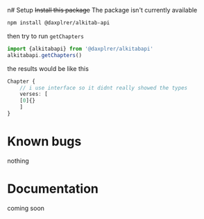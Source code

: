 n# Setup
~~Install this package~~ The package isn't currently available
```sh
npm install @daxplrer/alkitab-api
```

then try to run ```getChapters```
```ts
import {alkitabapi} from '@daxplrer/alkitabapi'
alkitabapi.getChapters()
```

the results would be like this
```ts
Chapter {
    // i use interface so it didnt really showed the types
    verses: [
    [0]{}
    ]
}
```
# Known bugs
nothing
# Documentation
coming soon